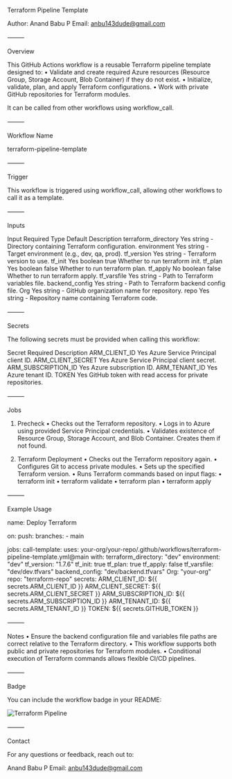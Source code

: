 Terraform Pipeline Template

Author: Anand Babu P
Email: anbu143dude@gmail.com

⸻

Overview

This GitHub Actions workflow is a reusable Terraform pipeline template designed to:
	•	Validate and create required Azure resources (Resource Group, Storage Account, Blob Container) if they do not exist.
	•	Initialize, validate, plan, and apply Terraform configurations.
	•	Work with private GitHub repositories for Terraform modules.

It can be called from other workflows using workflow_call.

⸻

Workflow Name

terraform-pipeline-template

⸻

Trigger

This workflow is triggered using workflow_call, allowing other workflows to call it as a template.

⸻

Inputs

Input	Required	Type	Default	Description
terraform_directory	Yes	string	-	Directory containing Terraform configuration.
environment	Yes	string	-	Target environment (e.g., dev, qa, prod).
tf_version	Yes	string	-	Terraform version to use.
tf_init	Yes	boolean	true	Whether to run terraform init.
tf_plan	Yes	boolean	false	Whether to run terraform plan.
tf_apply	No	boolean	false	Whether to run terraform apply.
tf_varsfile	Yes	string	-	Path to Terraform variables file.
backend_config	Yes	string	-	Path to Terraform backend config file.
Org	Yes	string	-	GitHub organization name for repository.
repo	Yes	string	-	Repository name containing Terraform code.


⸻

Secrets

The following secrets must be provided when calling this workflow:

Secret	Required	Description
ARM_CLIENT_ID	Yes	Azure Service Principal client ID.
ARM_CLIENT_SECRET	Yes	Azure Service Principal client secret.
ARM_SUBSCRIPTION_ID	Yes	Azure subscription ID.
ARM_TENANT_ID	Yes	Azure tenant ID.
TOKEN	Yes	GitHub token with read access for private repositories.


⸻

Jobs

1. Precheck
	•	Checks out the Terraform repository.
	•	Logs in to Azure using provided Service Principal credentials.
	•	Validates existence of Resource Group, Storage Account, and Blob Container. Creates them if not found.

2. Terraform Deployment
	•	Checks out the Terraform repository again.
	•	Configures Git to access private modules.
	•	Sets up the specified Terraform version.
	•	Runs Terraform commands based on input flags:
	•	terraform init
	•	terraform validate
	•	terraform plan
	•	terraform apply

⸻

Example Usage

name: Deploy Terraform

on:
  push:
    branches:
      - main

jobs:
  call-template:
    uses: your-org/your-repo/.github/workflows/terraform-pipeline-template.yml@main
    with:
      terraform_directory: "dev"
      environment: "dev"
      tf_version: "1.7.6"
      tf_init: true
      tf_plan: true
      tf_apply: false
      tf_varsfile: "dev/dev.tfvars"
      backend_config: "dev/backend.tfvars"
      Org: "your-org"
      repo: "terraform-repo"
    secrets:
      ARM_CLIENT_ID: ${{ secrets.ARM_CLIENT_ID }}
      ARM_CLIENT_SECRET: ${{ secrets.ARM_CLIENT_SECRET }}
      ARM_SUBSCRIPTION_ID: ${{ secrets.ARM_SUBSCRIPTION_ID }}
      ARM_TENANT_ID: ${{ secrets.ARM_TENANT_ID }}
      TOKEN: ${{ secrets.GITHUB_TOKEN }}


⸻

Notes
	•	Ensure the backend configuration file and variables file paths are correct relative to the Terraform directory.
	•	This workflow supports both public and private repositories for Terraform modules.
	•	Conditional execution of Terraform commands allows flexible CI/CD pipelines.

⸻

Badge

You can include the workflow badge in your README:

![Terraform Pipeline](https://img.shields.io/badge/workflow-terraform--pipeline-blue)


⸻

Contact

For any questions or feedback, reach out to:

Anand Babu P
Email: anbu143dude@gmail.com